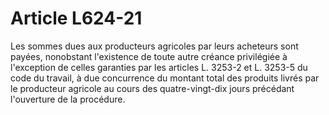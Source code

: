 # Article L624-21

Les sommes dues aux producteurs agricoles par leurs acheteurs sont payées, nonobstant l'existence de toute autre créance privilégiée à l'exception de celles garanties par les articles L. 3253-2 et L. 3253-5 du code du travail, à due concurrence du montant total des produits livrés par le producteur agricole au cours des quatre-vingt-dix jours précédant l'ouverture de la procédure.
